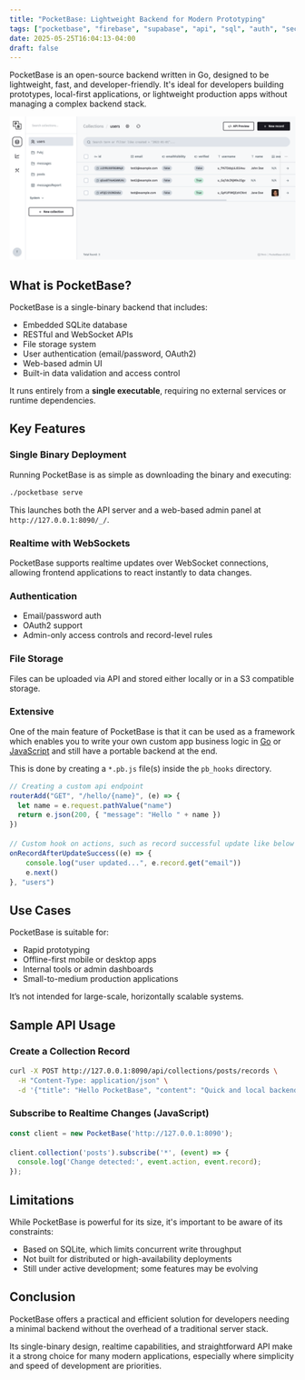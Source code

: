 ```yaml
---
title: "PocketBase: Lightweight Backend for Modern Prototyping"
tags: ["pocketbase", "firebase", "supabase", "api", "sql", "auth", "security"]
date: 2025-05-25T16:04:13-04:00
draft: false
---
```


PocketBase is an open-source backend written in Go, designed to be lightweight, fast, and developer-friendly. It's ideal for developers building prototypes, local-first applications, or lightweight production apps without managing a complex backend stack.

![pocketbase overview](/images/pocketbase_overview.png)

## What is PocketBase?

PocketBase is a single-binary backend that includes:

- Embedded SQLite database
- RESTful and WebSocket APIs
- File storage system
- User authentication (email/password, OAuth2)
- Web-based admin UI
- Built-in data validation and access control

It runs entirely from a **single executable**, requiring no external services or runtime dependencies.

## Key Features

### Single Binary Deployment

Running PocketBase is as simple as downloading the binary and executing:

```bash
./pocketbase serve
```

This launches both the API server and a web-based admin panel at `http://127.0.0.1:8090/_/`.

### Realtime with WebSockets

PocketBase supports realtime updates over WebSocket connections, allowing frontend applications to react instantly to data changes.

### Authentication

- Email/password auth
- OAuth2 support
- Admin-only access controls and record-level rules

### File Storage

Files can be uploaded via API and stored either locally or in a S3 compatible storage.

### Extensive

One of the main feature of PocketBase is that it can be used as a framework which enables you to write your own custom app business logic in [Go](https://pocketbase.io/docs/go-overview) or [JavaScript](https://pocketbase.io/docs/js-overview) and still have a portable backend at the end.


This is done by creating a `*.pb.js` file(s) inside the `pb_hooks` directory.

```js
// Creating a custom api endpoint
routerAdd("GET", "/hello/{name}", (e) => {
  let name = e.request.pathValue("name")
  return e.json(200, { "message": "Hello " + name })
})

// Custom hook on actions, such as record successful update like below
onRecordAfterUpdateSuccess((e) => {
    console.log("user updated...", e.record.get("email"))
    e.next()
}, "users")
```

## Use Cases

PocketBase is suitable for:

- Rapid prototyping
- Offline-first mobile or desktop apps
- Internal tools or admin dashboards
- Small-to-medium production applications

It’s not intended for large-scale, horizontally scalable systems.

## Sample API Usage

### Create a Collection Record

```bash
curl -X POST http://127.0.0.1:8090/api/collections/posts/records \
  -H "Content-Type: application/json" \
  -d '{"title": "Hello PocketBase", "content": "Quick and local backend"}'
```

### Subscribe to Realtime Changes (JavaScript)

```js
const client = new PocketBase('http://127.0.0.1:8090');

client.collection('posts').subscribe('*', (event) => {
  console.log('Change detected:', event.action, event.record);
});
```

## Limitations

While PocketBase is powerful for its size, it's important to be aware of its constraints:

- Based on SQLite, which limits concurrent write throughput
- Not built for distributed or high-availability deployments
- Still under active development; some features may be evolving

## Conclusion

PocketBase offers a practical and efficient solution for developers needing a minimal backend without the overhead of a traditional server stack.

Its single-binary design, realtime capabilities, and straightforward API make it a strong choice for many modern applications, especially where simplicity and speed of development are priorities.
